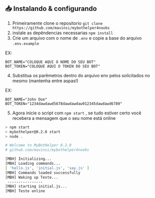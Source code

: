 ## 📥 Instalando & configurando

1. Primeiramente clone o repositorio ``git clone https://github.com/mavinsi/mybothelper4noobs``
2. instale as depêndencias necessarias ``npm install``
3. Crie um arquivo com o nome de  ``.env`` e copie a base do arquivo ``.env.example``

EX:
```
BOT_NAME="COLOQUE AQUI O NOME DO SEU BOT"
BOT_TOKEN="COLOQUE AQUI O TOKEN DO SEU BOT"
```

4. Substitua os parêmetros dentro do arquivo env pelos solicitados no mesmo (mantenha entre aspas!)

EX:
```
BOT_NAME="John Doe"
BOT_TOKEN="1234dawdawd5678dawdawdaw912345dawdawd6789"
```
5. Agora inicie o script com ``npm start`` , se tudo estiver certo você recebera a mensagem que o seu nome está online
```bash
> npm start
> mybothelper@0.2.0 start
> node .

# Welcome to MyBotHelper 0.2.0
# github.com/mavinsi/mybothelper4noobs

[MBH] Initializing...
[MBH] Loading commands...
[ 'hello.js', 'initial.js', 'say.js' ]
[MBH] Commands loaded successfully
[MBH] Waking up Teste...
 ----------------
[MBH] starting initial.js...
[MBH] Teste online
```